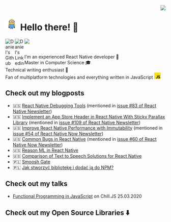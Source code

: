 
<img align='right' src="https://github-readme-stats.vercel.app/api?username=idaszakdaniel&hide=issues&count_private=true">

# <img width="40px" src="./assets/bob.png" /> Hello there! 👋

<a href="">
  <img align="left" alt="Daniel's Github" width="30px" src="https://cdn.jsdelivr.net/npm/simple-icons@v3/icons/github.svg" />
</a>
<a href="https://www.linkedin.com/in/daniel-idaszak/">
  <img align="left" alt="Daniel's Linkedin" width="30px" src="https://cdn.jsdelivr.net/npm/simple-icons@v3/icons/linkedin.svg" />
</a>
<a href="mailto:idaszak1@gmail.com">
  <img align="left" width="30px" src="https://cdn.jsdelivr.net/npm/simple-icons@3.3.0/icons/gmail.svg" />
</a>
</br></br>

I'm an experienced React Native developer 📱</br>
Master in Computer Science 🎓</br>
Technical writing enthusiast  📖</br>
Fan of multiplatform technologies and everything written in JavaScript
<img width="20px" src="./assets/js.svg" />

## Check out my blogposts

* 🇺🇸 [React Native Debugging Tools](https://www.netguru.com/codestories/react-native-debugging-tools) (mentioned in [issue #83 of React Native Newsletter](https://mailchi.mp/267d2d93c72c/react-native-newsletter-1260157?e=884b22d9aa))
* 🇺🇸 [Implement an App Store Header in React Native With Sticky Parallax Library](https://www.netguru.com/codestories/implement-an-app-store-header-in-react-native-with-sticky-parallax-library) (mentioned in [issue #109 of React Native Newsletter](https://mailchi.mp/5d38295bf1cc/react-native-newsletter-1260262?e=d5304e7eeb))
* 🇺🇸 [Improve React Native Performance with Immutability](https://blog.logrocket.com/improve-react-native-performance-with-immutability/) (mentioned in [issue #54 of React Native Now Newsletter](https://reactnativenow.com/issues/54?m=web&#OBvOWoh))
* 🇺🇸 [Common Bugs in React Native](https://blog.logrocket.com/common-bugs-in-react-native/) (mentioned in [issue #60 of React Native Now Newsletter](https://reactnativenow.com/issues/60?m=web#6g4S350))
* 🇺🇸 [Reason ML in React Native](https://www.netguru.com/codestories/reasonml-in-react-native)
* 🇺🇸 [Comparison of Text to Speech Solutions for React Native](https://www.netguru.com/codestories/comparison-of-text-to-speech-solutions-for-react-native)
* 🇵🇱 [Smoosh Gate](https://www.idaszak.com/article/2018/04/09/smooshgate)
* 🇵🇱 [Jak stworzyć bibliotekę i dodać ją do NPM?](https://www.idaszak.com/article/2018/02/18/jak-stworzyc-biblioteke-i-dodac-do-npm-joeyify)

## Check out my talks
* [Functional Programming in JavaScript](https://www.youtube.com/watch?v=02JJUgaDvnk&feature=youtu.be&t=131) on Chill.JS 25.03.2020

## Check out my Open Source Libraries  ⬇️
